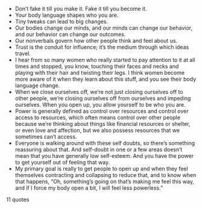  - Don’t fake it till you make it. Fake it till you become it.
 - Your body language shapes who you are.
 - Tiny tweaks can lead to big changes.
 - Our bodies change our minds, and our minds can change our behavior, and our behavior can change our outcomes.
 - Our nonverbals govern how other people think and feel about us.
 - Trust is the conduit for influence; it’s the medium through which ideas travel.
 - I hear from so many women who really started to pay attention to it at all times and stopped, you know, touching their faces and necks and playing with their hair and twisting their legs. I think women become more aware of it when they learn about this stuff, and you see their body language change.
 - When we close ourselves off, we’re not just closing ourselves off to other people, we’re closing ourselves off from ourselves and impeding ourselves. When you open up, you allow yourself to be who you are.
 - Power is generally defined as control over resources and control over access to resources, which often means control over other people because we’re thinking about things like financial resources or shelter, or even love and affection, but we also possess resources that we sometimes can’t access.
 - Everyone is walking around with these self doubts, so there’s something reassuring about that. And self-doubt in one or a few areas doesn’t mean that you have generally low self-esteem. And you have the power to get yourself out of feeling that way.
 - My primary goal is really to get people to open up and when they feel themselves contracting and collapsing to reduce that, and to know when that happens, “Oh, something’s going on that’s making me feel this way, and if I force my body open a bit, I will feel less powerless.”

11 quotes